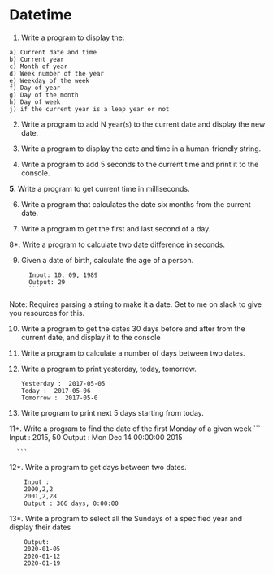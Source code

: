 # Datetime

1. Write a program to display the:

  ```
a) Current date and time
b) Current year
c) Month of year
d) Week number of the year
e) Weekday of the week
f) Day of year
g) Day of the month
h) Day of week
j) if the current year is a leap year or not
  ```  
2. Write a program to add N year(s) to the current date and display the new date.

3. Write a program to display the date and time in a human-friendly string.

4. Write a program to add 5 seconds to the current time and print it to the console.

**5.** Write a program to get current time in milliseconds.

6. Write a program that calculates the date six months from the current date.

7. Write a program to get the first and last second of a day.

8*. Write a program to calculate two date difference in seconds.

9. Given a date of birth, calculate the age of a person.
      
      ``` 
        Input: 10, 09, 1989 
        Output: 29
        ```
  Note: Requires parsing a string to make it a date. Get to me on slack to give you resources for this.
  
10. Write a program to get the dates 30 days before and after from the current date, and display it to the console
        
11. Write a program to calculate a number of days between two dates.

12. Write a program to print yesterday, today, tomorrow.
      ``` 
      Yesterday :  2017-05-05 
      Today :  2017-05-06                  
      Tomorrow :  2017-05-0
      ```

10. Write program to print next 5 days starting from today.

11*. Write a program to find the date of the first Monday of a given week
        ```
      Input  : 2015, 50
      Output : Mon Dec 14 00:00:00 2015
      
      ```
  
12*. Write a program to get days between two dates.
  ```
      Input :  
      2000,2,2
      2001,2,28
      Output : 366 days, 0:00:00
  ```
    
13*. Write a program to select all the Sundays of a specified year and display their dates
  
  ```
      Output:
      2020-01-05                                                                                                    
      2020-01-12                                                                                                    
      2020-01-19
  ```
  
